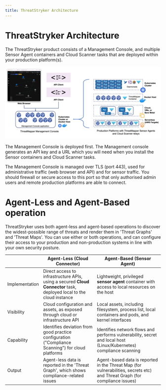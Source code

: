 ```yaml
---
title: ThreatStryker Architecture
---
```


# ThreatStryker Architecture

The ThreatStryker product consists of a Management Console, and multiple Sensor Agent containers and Cloud Scanner tasks that are deployed within your production platform(s).

![ThreatStryker Components](../img/threatmapper-components.jpg)

The Management Console is deployed first. The Management console generates an API key and a URL which you will need when you install the Sensor containers and Cloud Scanner tasks.

The Management Console is managed over TLS (port 443), used for administrative traffic (web browser and API) and for sensor traffic.  You should firewall or secure access to this port so that only authorised admin users and remote production platforms are able to connect.

# Agent-Less and Agent-Based operation

ThreatStryker uses both agent-less and agent-based operations to discover the widest-possible range of threats and render them in 'Threat Graphs' and 'Threat Maps'. You can use either or both operations, and can configure their access to your production and non-production systems in line with your own security posture.

|                | Agent-Less (Cloud Connector)                                                                                         | Agent-Based (Sensor Agent)                                                                                                 |
|----------------|----------------------------------------------------------------------------------------------------------------------|----------------------------------------------------------------------------------------------------------------------------|
| Implementation | Direct access to infrastructure APIs, using a secured **Cloud Connector** task, deployed local to the cloud instance | Lightweight, privileged **sensor agent** container with access to local resources on the host                              |
| Visibility     | Cloud configuration and assets, as exposed through cloud or infrastructure API                                       | Local assets, including filesystem, process list, local containers and pods, and kernel interfaces                         |
| Capability     | Identifies deviation from good practice configuration ("Compliance Scanning") for cloud platforms                    | Identifies network flows and performs vulnerability, secret and local host (Linux/Kubernetes) compliance scanning          |
| Output         | Agent-less data is reported in the 'Threat Graph', which shows compliance-related issues                             | Agent-based data is reported in the Threat Map (for vulnerabilities, secrets etc) and Threat Graph (for compliance issues) |




